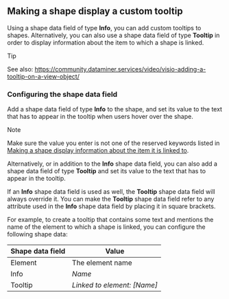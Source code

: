 ## Making a shape display a custom tooltip

Using a shape data field of type **Info**, you can add custom tooltips to shapes. Alternatively, you can also use a shape data field of type **Tooltip** in order to display information about the item to which a shape is linked.

> [!TIP]
> See also:
> <https://community.dataminer.services/video/visio-adding-a-tooltip-on-a-view-object/>

### Configuring the shape data field

Add a shape data field of type **Info** to the shape, and set its value to the text that has to appear in the tooltip when users hover over the shape.

> [!NOTE]
> Make sure the value you enter is not one of the reserved keywords listed in [Making a shape display information about the item it is linked to](Making_a_shape_display_information_about_the_item_it_is_linked_to.md).

Alternatively, or in addition to the **Info** shape data field, you can also add a shape data field of type **Tooltip** and set its value to the text that has to appear in the tooltip.

If an **Info** shape data field is used as well, the **Tooltip** shape data field will always override it. You can make the **Tooltip** shape data field refer to any attribute used in the **Info** shape data field by placing it in square brackets.

For example, to create a tooltip that contains some text and mentions the name of the element to which a shape is linked, you can configure the following shape data:

| Shape data field | Value                                                    |
|------------------|----------------------------------------------------------|
| Element          | The element name                                         |
| Info             | *Name*                        |
| Tooltip          | *Linked to element: \[Name\]* |
